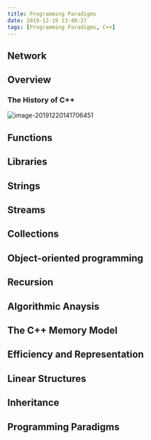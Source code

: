 ```yaml
---
title: Programming Paradigms
date: 2019-12-19 13:48:27
tags: [Programming Paradigms, C++]
---
```


## Network









## Overview

### The History of C++

![image-20191220141706451](/image-20191220141706451.png)





## Functions



## Libraries



## Strings



## Streams



## Collections



## Object-oriented programming



## Recursion



## Algorithmic Anaysis



## The C++ Memory Model



## Efficiency and Representation



## Linear Structures



## Inheritance



## Programming Paradigms



